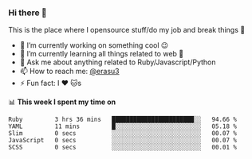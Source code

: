 ### Hi there 👋
This is the place where I opensource stuff/do my job and break things :rofl:

- 🔭 I’m currently working on something cool :wink:
- 🌱 I’m currently learning all things related to web 🤪
- 💬 Ask me about anything related to Ruby/Javascript/Python
- 📫 How to reach me: [@erasu3](https://t.me/erasu3)
- ⚡ Fun fact: I :heart: :cat:s

📊 **This week I spent my time on**
<!--START_SECTION:waka-->
```text
Ruby         3 hrs 36 mins   ███████████████████████░░   94.66 % 
YAML         11 mins         █░░░░░░░░░░░░░░░░░░░░░░░░   05.18 % 
Slim         0 secs          ░░░░░░░░░░░░░░░░░░░░░░░░░   00.07 % 
JavaScript   0 secs          ░░░░░░░░░░░░░░░░░░░░░░░░░   00.07 % 
SCSS         0 secs          ░░░░░░░░░░░░░░░░░░░░░░░░░   00.01 %
```
<!--END_SECTION:waka-->
